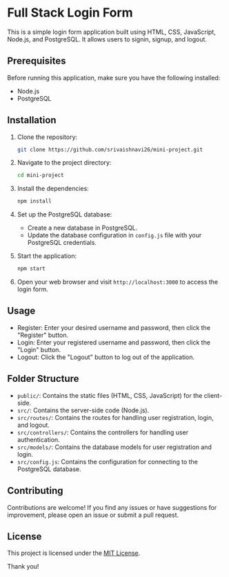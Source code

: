# Full Stack Login Form

This is a simple login form application built using HTML, CSS, JavaScript, Node.js, and PostgreSQL. It allows users to signin, signup, and logout.

## Prerequisites

Before running this application, make sure you have the following installed:

- Node.js
- PostgreSQL

## Installation

1. Clone the repository:

   ```bash
   git clone https://github.com/srivaishnavi26/mini-project.git
   ```

2. Navigate to the project directory:

   ```bash
   cd mini-project
   ```

3. Install the dependencies:

   ```bash
   npm install
   ```

4. Set up the PostgreSQL database:

   - Create a new database in PostgreSQL.
   - Update the database configuration in `config.js` file with your PostgreSQL credentials.

5. Start the application:

   ```bash
   npm start
   ```

6. Open your web browser and visit `http://localhost:3000` to access the login form.

## Usage

- Register: Enter your desired username and password, then click the "Register" button.
- Login: Enter your registered username and password, then click the "Login" button.
- Logout: Click the "Logout" button to log out of the application.

## Folder Structure

- `public/`: Contains the static files (HTML, CSS, JavaScript) for the client-side.
- `src/`: Contains the server-side code (Node.js).
- `src/routes/`: Contains the routes for handling user registration, login, and logout.
- `src/controllers/`: Contains the controllers for handling user authentication.
- `src/models/`: Contains the database models for user registration and login.
- `src/config.js`: Contains the configuration for connecting to the PostgreSQL database.

## Contributing

Contributions are welcome! If you find any issues or have suggestions for improvement, please open an issue or submit a pull request.

## License

This project is licensed under the [MIT License](LICENSE).

Thank you!
